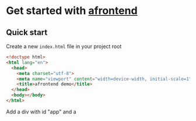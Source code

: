 # Get started with [afrontend]()

## Quick start

Create a new `index.html` file in your project root

```html
<!doctype html>
<html lang="en">
  <head>
    <meta charset="utf-8">
    <meta name="viewport" content="width=device-width, initial-scale=1">
    <title>afrontend demo</title>
  </head>
  <body></body>
</html>
```

Add a div with id "app" and a <script> module tag before the closing </body>. The script tag must refer to the `index.js` file.

```html
<!doctype html>
<html lang="en">
  <head>
    <meta charset="utf-8">
    <meta name="viewport" content="width=device-width, initial-scale=1">
    <title>afrontend demo</title>
  </head>
  <body>
    <div id="app"></div>
    <script src="./index.js"></script>
  </body>
</html>
```

Import [afrontend from JSDelivr](https://cdn.jsdelivr.net/npm/afrontend@0.0.1/index.js). Add a text in app!

```html
import { HTML } from 'https://cdn.jsdelivr.net/npm/afrontend@0.0.1/index.js'
HTML.fromId('app').setText('Hello world!')
```
